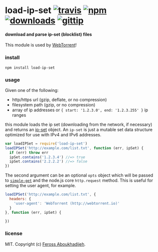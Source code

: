 # load-ip-set [![travis](https://img.shields.io/travis/feross/load-ip-set.svg)](https://travis-ci.org/feross/load-ip-set) [![npm](https://img.shields.io/npm/v/load-ip-set.svg)](https://npmjs.org/package/load-ip-set) [![downloads](https://img.shields.io/npm/dm/load-ip-set.svg)](https://npmjs.org/package/load-ip-set) [![gittip](https://img.shields.io/gittip/feross.svg)](https://www.gittip.com/feross/)

#### download and parse ip-set (blocklist) files

This module is used by [WebTorrent](http://webtorrent.io)!

### install

```
npm install load-ip-set
```

### usage

Given one of the following:

- http/https url (gzip, deflate, or no compression)
- filesystem path (gzip, or no compression)
- array of ip addresses or `{ start: '1.2.3.0', end: '1.2.3.255' }` ip ranges

this module loads the ip set (downloading from the network, if necessary) and returns an [ip-set](https://www.npmjs.org/package/ip-set) object. An `ip-set` is just a mutable set data structure optimized for use with IPv4 and IPv6 addresses.

```js
var loadIPSet = require('load-ip-set')
loadIPSet('http://example.com/list.txt', function (err, ipSet) {
  if (err) throw err
  ipSet.contains('1.2.3.4') //=> true
  ipSet.contains('2.2.2.2') //=> false
})
```

The second argument can be an optional `opts` object which will be passed to
[`simple-get`](https://npmjs.com/package/simple-get) and the node.js core `http.request`
method. This is useful for setting the user agent, for example.

```js
loadIPSet('http://example.com/list.txt', {
  headers: {
    'user-agent': 'WebTorrent (http://webtorrent.io)'
  }
}, function (err, ipSet) {

})
```

### license

MIT. Copyright (c) [Feross Aboukhadijeh](http://feross.org).
